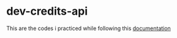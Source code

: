 # dev-credits-api
This are the codes i practiced while following this [documentation](https://dev.to/byteslash/how-to-build-a-rest-api-using-nodejs-19ai)
